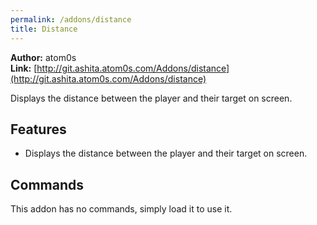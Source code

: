```yaml
---
permalink: /addons/distance
title: Distance
---
```


**Author:** atom0s<br/>
**Link:** [http://git.ashita.atom0s.com/Addons/distance](http://git.ashita.atom0s.com/Addons/distance)

Displays the distance between the player and their target on screen.

## Features

  * Displays the distance between the player and their target on screen.

## Commands

This addon has no commands, simply load it to use it.